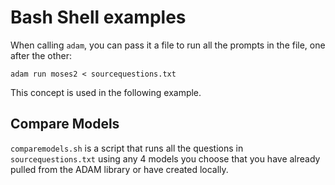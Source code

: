 # Bash Shell examples

When calling `adam`, you can pass it a file to run all the prompts in the file, one after the other:

`adam run moses2 < sourcequestions.txt`

This concept is used in the following example.

## Compare Models
`comparemodels.sh` is a script that runs all the questions in `sourcequestions.txt` using any 4 models you choose that you have already pulled from the ADAM library or have created locally.
